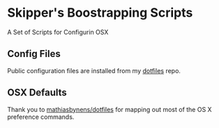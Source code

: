 # Skipper's Boostrapping Scripts

A Set of Scripts for Configurin OSX

## Config Files

Public configuration files are installed from my [dotfiles](https://github.com/onesmallskipforman/dotfiles) repo.

## OSX Defaults

Thank you to [mathiasbynens/dotfiles](https://github.com/mathiasbynens/dotfiles) for mapping out most of the OS X preference commands.
